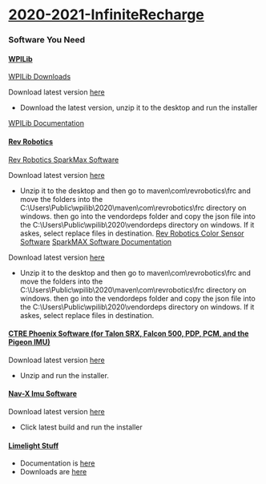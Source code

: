 # [2020-2021-InfiniteRecharge](https://www.firstinspires.org/robotics/frc/game-and-season)


### Software You Need

#### [WPILib](https://wpilib.org/)
[WPILib Downloads](https://github.com/wpilibsuite/allwpilib/releases)

Download latest version [here](https://github.com/wpilibsuite/allwpilib/releases/tag/v2020.3.2)
* Download the latest version, unzip it to the desktop and run the installer

[WPILib Documentation](https://docs.wpilib.org/en/stable/)

#### [Rev Robotics](https://www.revrobotics.com/)

[Rev Robotics SparkMax Software ](http://www.revrobotics.com/sparkmax-software/#java-api)

Download latest version [here](http://www.revrobotics.com/content/sw/max/sdk/SPARK-MAX-SDK-v1.5.2.zip.)
* Unzip it to the desktop and then go to maven\com\revrobotics\frc and move the folders into the C:\Users\Public\wpilib\2020\maven\com\revrobotics\frc directory on windows.
  then go into the vendordeps folder and copy the json file into the C:\Users\Public\wpilib\2020\vendordeps directory on windows. If it askes, select replace files in destination.
[Rev Robotics Color Sensor Software](https://www.revrobotics.com/rev-31-1557/)
[SparkMAX Software Documentation](http://www.revrobotics.com/content/sw/max/sw-docs/SPARK-MAX-Java-API-Offline.pdf)

Download latest version [here](http://revrobotics.com/content/sw/color-sensor-v3/sdk/Color-Sensor-V3-SDK-v1.2.0.zip)
* Unzip it to the desktop and then go to maven\com\revrobotics\frc and move the folders into the C:\Users\Public\wpilib\2020\maven\com\revrobotics\frc directory on windows.
  then go into the vendordeps folder and copy the json file into the C:\Users\Public\wpilib\2020\vendordeps directory on windows. If it askes, select replace files in destination.
#### [CTRE Phoenix Software (for Talon SRX, Falcon 500, PDP, PCM, and the Pigeon IMU)](https://github.com/CrossTheRoadElec/Phoenix-Releases/releases)
Download latest version [here](https://github.com/CrossTheRoadElec/Phoenix-Releases/releases/download/v5.18.4.3/CTRE.Phoenix.Framework.v5.18.4.3.zip)
* Unzip and run the installer.
#### [Nav-X Imu Software](https://pdocs.kauailabs.com/navx-mxp/software/roborio-libraries/java/)
Download latest version [here](https://www.kauailabs.com/public_files/navx-mxp/navx-mxp.zip)
* Click latest build and run the installer
#### [Limelight Stuff](https://limelightvision.io/)
* Documentation is [here](https://docs.limelightvision.io/en/latest/getting_started.html#basic-programming)
* Downloads are [here](https://limelightvision.io/pages/downloads)
